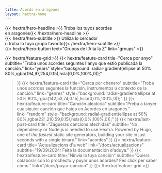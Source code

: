 ```yaml
---
title: Acords en aragonés
layout: hextra-home
---
```


<div class="hx-mt-6 hx-mb-6">
{{< hextra/hero-headline >}}
  Troba los tuyos acordes&nbsp;<br class="sm:hx-block hx-hidden" />en aragonés{{< /hextra/hero-headline >}}
</div>

<div class="hx-mb-12">
{{< hextra/hero-subtitle >}}
  Utiliza lo cercador&nbsp;<br class="sm:hx-block hx-hidden" />u troba lo tuyo grupo favorito{{< /hextra/hero-subtitle >}}
</div>

<div class="hx-mb-6">
{{< hextra/hero-button text="Grupos de l'A ta la Z" link="groups" >}}
</div>

<div class="hx-mt-6"></div>

{{< hextra/feature-grid >}}
  {{< hextra/feature-card
    title="Cerca por anyo"
    subtitle="Troba unos acordes seguntes l'anyo que estió publicada la canción."
    link="years"
    style="background: radial-gradient(ellipse at 50% 80%,rgba(194,97,254,0.15),hsla(0,0%,100%,0));"
  >}}
  {{< hextra/feature-card
    title="Cerca por chenero"
    subtitle="Troba unos acordes seguntes la función, instrumentos u contexto de la canción."
    link="genres"
    style="background: radial-gradient(ellipse at 50% 80%,rgba(142,53,74,0.15),hsla(0,0%,100%,0));"
  >}}
  {{< hextra/feature-card
    title="Canción aleatoria"
    subtitle="Preba a tanyer cualsiquier canción que haiga en Acordes en aragonés."
    link="random"
    style="background: radial-gradient(ellipse at 50% 80%,rgba(221,210,59,0.15),hsla(0,0%,100%,0));"
  >}}
  {{< hextra/last-post-card
    title="Zagueras cancions afechidas"
    subtitle="No dependency or Node.js is needed to use Hextra. Powered by Hugo, one of *the fastest* static site generators, building your site in just seconds with a single binary."
    link="acordes"
  >}}
  {{< hextra/feature-card
    title="Actualizacions d'a web"
    link="/docs/actualizacions"
    subtitle="19/09/2024: Feita la documentación d'aduya."
  >}}
  {{< hextra/feature-card
    title="Ninvía la tuya canción"
    subtitle="Quiers colaborar con lo prochecto y puyar unos acordes? Fes click per saber cómo."
    link="/docs/puyar-cancion"
  >}}
{{< /hextra/feature-grid >}}
